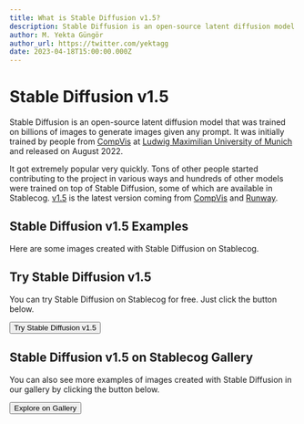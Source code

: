 ```yaml
---
title: What is Stable Diffusion v1.5?
description: Stable Diffusion is an open-source latent diffusion model that was trained on billions of images to generate images given any prompt.
author: M. Yekta Güngör
author_url: https://twitter.com/yektagg
date: 2023-04-18T15:00:00.000Z
---
```


<script>
  import Button from '$components/buttons/Button.svelte'
  import DocImage from '$components/docs/DocImage.svelte'
</script>

# Stable Diffusion v1.5

Stable Diffusion is an open-source latent diffusion model that was trained on billions of images to generate images given any prompt. It was initially trained by people from [CompVis](https://github.com/CompVis) at [Ludwig Maximilian University of Munich](https://www.lmu.de/en/) and released on August 2022.

It got extremely popular very quickly. Tons of other people started contributing to the project in various ways and hundreds of other models were trained on top of Stable Diffusion, some of which are available in Stablecog. [v1.5](https://huggingface.co/runwayml/stable-diffusion-v1-5) is the latest version coming from [CompVis](https://github.com/CompVis) and [Runway](https://runwayml.com/).

## Stable Diffusion v1.5 Examples

Here are some images created with Stable Diffusion on Stablecog.

<DocImage src="https://ba.stablecog.com/guide/models/stable-diffusion-1-5.jpg" alt="Stable Diffusion Examples" width="2560" height="4372"/>

## Try Stable Diffusion v1.5

You can try Stable Diffusion on Stablecog for free. Just click the button below.

<Button class="mt-4" href="https://stablecog.com/generate/?mi=048b4aa3-5586-47ed-900f-f4341c96bdb2&adv=true" target="_blank">
Try Stable Diffusion v1.5
</Button>

## Stable Diffusion v1.5 on Stablecog Gallery

You can also see more examples of images created with Stable Diffusion in our gallery by clicking the button below.

<Button class="mt-4" href="https://stablecog.com/gallery?mi=048b4aa3-5586-47ed-900f-f4341c96bdb2" target="_blank">
  Explore on Gallery
</Button>
